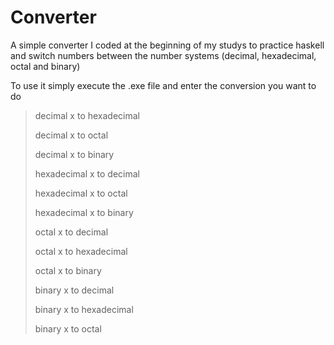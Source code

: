 # Converter

A simple converter I coded at the beginning of my studys to practice haskell and switch numbers between the number systems (decimal, hexadecimal, octal and binary)

To use it simply execute the .exe file and enter the conversion you want to do

> decimal x to hexadecimal
>
> decimal x to octal
>
> decimal x to binary
>
> hexadecimal x to decimal
> 
> hexadecimal x to octal
> 
> hexadecimal x to binary
>
> octal x to decimal
>
>  octal x to hexadecimal
>
> octal x to binary
>
>  binary x to decimal
>
>  binary x to hexadecimal
>
>  binary x to octal
